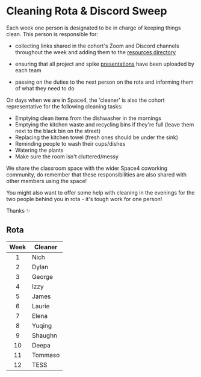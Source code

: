 # Cleaning Rota & Discord Sweep

Each week one person is designated to be in charge of keeping things clean. This person is responsible for:

- collecting links shared in the cohort's Zoom and Discord channels throughout the week and adding them to the [resources directory](${github-org}/resources)

- ensuring that all project and spike [presentations](${github-org}/presentations) have been uploaded by each team

- passing on the duties to the next person on the rota and informing them of what they need to do

On days when we are in Space4, the 'cleaner' is also the cohort representative for the following cleaning tasks:

- Emptying clean items from the dishwasher in the mornings
- Emptying the kitchen waste and recycling bins if they're full (leave them next to the black bin on the street)
- Replacing the kitchen towel (fresh ones should be under the sink)
- Reminding people to wash their cups/dishes
- Watering the plants
- Make sure the room isn't cluttered/messy

We share the classroom space with the wider Space4 coworking community, do remember that these responsibilities are also shared with other members using the space!

You might also want to offer some help with cleaning in the evenings for the two people behind you in rota - it's tough work for one person!

Thanks :sparkles:

## Rota

| Week | Cleaner   |
| :--: | --------- |
|  1   | Nich      |
|  2   | Dylan     |
|  3   | George    |
|  4   | Izzy      |
|  5   | James     |
|  6   | Laurie    |
|  7   | Elena     |
|  8   | Yuqing    |
|  9   | Shaughn   |
|  10  | Deepa     |
|  11  | Tommaso   |
|  12  | TESS      |
